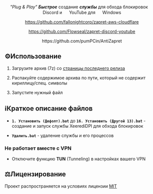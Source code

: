 <div align="center">


*"Plug & Play"* ***Быстрое*** создание ***службы*** для обхода блокировок <img src="https://cdn-icons-png.flaticon.com/128/5968/5968756.png" height=15 /> Discord и <img src="https://cdn-icons-png.flaticon.com/128/1384/1384060.png" height=15 /> YouTube для <img src="https://cdn-icons-png.flaticon.com/512/14047/14047075.png" height=15 /> Windows </div>

<div align="center">

https://github.com/fallonightcorp/zapret-aws-cloudflare
</div>
<div align="center">
  
https://github.com/Flowseal/zapret-discord-youtube
</div>
<div align="center">
https://github.com/pumPCin/AntiZapret
</div>

## ⚙️Использование

1. Загрузите архив (7z) со [страницы последнего релиза](https://github.com/grafingl/XeerediDPI/releases/latest)

2. Распакуйте содержимое архива по пути, который не содержит кириллицу/спец. символы

3. Запустите нужный файл

## ℹ️Краткое описание файлов

- **`1. Установить (Дефолт).bat`** до **`16. Установить (Другой 13).bat`** - создание и запуск службы XeerediDPI для обхода блокировок

- **`Удалить.bat`** - удаление службы и его процессов

### Не работает вместе с VPN

- Отключите функцию **TUN** (Tunneling) в настройках вашего VPN

## ⚖️Лицензирование

Проект распространяется на условиях лицензии [MIT](https://github.com/grafingl/XeerediDPI/blob/main/LICENSE.txt)
